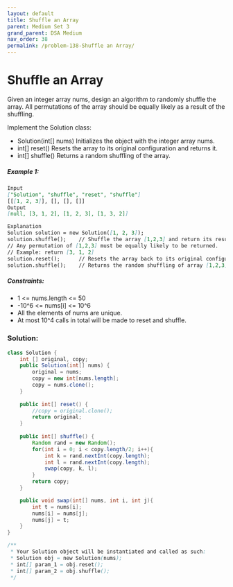 ```yaml
---
layout: default
title: Shuffle an Array
parent: Medium Set 3
grand_parent: DSA Medium
nav_order: 38
permalink: /problem-138-Shuffle an Array/
---
```

# Shuffle an Array
Given an integer array nums, design an algorithm to randomly shuffle the array. All permutations of the array should be equally likely as a result of the shuffling.

Implement the Solution class:

* Solution(int[] nums) Initializes the object with the integer array nums.
* int[] reset() Resets the array to its original configuration and returns it.
* int[] shuffle() Returns a random shuffling of the array.

##### Example 1:
```markdown
Input
["Solution", "shuffle", "reset", "shuffle"]
[[[1, 2, 3]], [], [], []]
Output
[null, [3, 1, 2], [1, 2, 3], [1, 3, 2]]

Explanation
Solution solution = new Solution([1, 2, 3]);
solution.shuffle();    // Shuffle the array [1,2,3] and return its result.
// Any permutation of [1,2,3] must be equally likely to be returned.
// Example: return [3, 1, 2]
solution.reset();      // Resets the array back to its original configuration [1,2,3]. Return [1, 2, 3]
solution.shuffle();    // Returns the random shuffling of array [1,2,3]. Example: return [1, 3, 2]
```
##### Constraints:
* 1 <= nums.length <= 50
* -10^6 <= nums[i] <= 10^6
* All the elements of nums are unique.
* At most 10^4 calls in total will be made to reset and shuffle.

### Solution:
```java
class Solution {
    int [] original, copy;
    public Solution(int[] nums) {
        original = nums;
        copy = new int[nums.length];
        copy = nums.clone();
    }
    
    public int[] reset() {
        //copy = original.clone();
        return original;
    }
    
    public int[] shuffle() {
        Random rand = new Random();
        for(int i = 0; i < copy.length/2; i++){
            int k = rand.nextInt(copy.length);
            int l = rand.nextInt(copy.length);
            swap(copy, k, l);
        }
        return copy;
    }

    public void swap(int[] nums, int i, int j){
        int t = nums[i];
        nums[i] = nums[j];
        nums[j] = t;
    }
}

/**
 * Your Solution object will be instantiated and called as such:
 * Solution obj = new Solution(nums);
 * int[] param_1 = obj.reset();
 * int[] param_2 = obj.shuffle();
 */
```